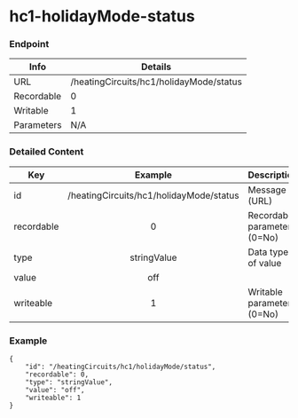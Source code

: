 # hc1-holidayMode-status



### Endpoint

| Info  | Details |
| ------------- | ------------- |
| URL   | /heatingCircuits/hc1/holidayMode/status   |
| Recordable   | 0   |
| Writable   | 1   |
| Parameters  | N/A  |

### Detailed Content

|  Key  | Example | Description |
| ------------- | :------: | ------------------------------ |
|  id | /heatingCircuits/hc1/holidayMode/status | Message ID (URL) |
|  recordable | 0 | Recordable parameter (0=No) |
|  type | stringValue | Data type of value |
|  value | off |  |
|  writeable | 1 | Writable parameter (0=No) |

### Example
```
{
    "id": "/heatingCircuits/hc1/holidayMode/status",
    "recordable": 0,
    "type": "stringValue",
    "value": "off",
    "writeable": 1
}
```
